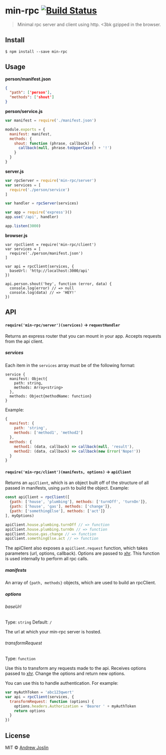 # min-rpc [![Build Status](https://travis-ci.org/ajoslin/min-rpc.svg?branch=master)](https://travis-ci.org/ajoslin/min-rpc)

> Minimal rpc server and client using http. <3bk gzipped in the browser.

## Install

```
$ npm install --save min-rpc
```


## Usage

**person/manifest.json**
```json
{
  "path": ['person'],
  "methods": ['shout']
}
```

**person/service.js**
```js
var manifest = require('./manifest.json')

module.exports = {
  manifest: manifest,
  methods: {
    shout: function (phrase, callback) {
      callback(null, phrase.toUpperCase() + '!')
    }
  }
}
```

**server.js**
```js
var rpcServer = require('min-rpc/server')
var services = [
  require('./person/service')
]

var handler = rpcServer(services)

var app = require('express')()
app.use('/api', handler)

app.listen(3000)
```

**browser.js**
```jsos
var rpcClient = require('min-rpc/client')
var services = [
  require('./person/manifest.json')
]

var api = rpcClient(services, {
  baseUrl: 'http://localhost:3000/api'
})

api.person.shout('hey', function (error, data) {
  console.log(error) // => null
  console.log(data) // => 'HEY!'
})
```

## API

#### `require('min-rpc/server')(services)` -> `requestHandler`

Returns an express router that you can mount in your app. Accepts requests from the api client.

##### services

Each item in the `services` array must be of the following format:

```
service {
  manifest: Object{
    path: string,
    methods: Array<string>
  },
  methods: Object{methodName: function}
}
```

Example:

```js
{
  manifest: {
    path: 'string',
    methods: ['method1', 'method2']
  },
  methods: {
    method1: (data, callback) => callback(null, 'result'),
    method2: (data, callback) => callback(new Error('Nope!'))
  }
}
```

#### `require('min-rpc/client')(manifests, options)` -> `apiClient`

Returns an `apiClient`, which is an object built off of the structure of all passed in manifests, using `path` to build the object. Example:

```js
const apiClient = rpcClient([
  {path: ['house', 'plumbing'], methods: ['turnOff', 'turnOn']},
  {path: ['house', 'gas'], methods: ['change']},
  {path: ['somethingElse'], methods: ['act']}
], myOptions)

apiClient.house.plumbing.turnOff // => function
apiClient.house.plumbing.turnOn // => function
apiClient.house.gas.change // => function
apiClient.somethingElse.act // => function
```

The apiClient also exposes a `apiClient.request` function, which takes parameters (url, options, callback). Options are passed to [xhr](https://github.com/raynos/xhr). This function is used internally to perform all rpc calls.

##### manifests

An array of `{path, methods}` objects, which are used to build an rpcClient.

##### options

###### baseUrl

Type: `string`
Default: `/`

The url at which your min-rpc server is hosted.

###### transformRequest

Type: `function`

Use this to transform any requests made to the api. Receives options passed to [xhr](https://github.com/raynos/xhr). Change the options and return new options.

You can use this to handle authentication. For example:

```js
var myAuthToken = 'abc123qwert'
var api = rpcClient(services, {
  transformRequest: function (options) {
    options.headers.Authorization = 'Bearer ' + myAuthToken
    return options
  }
})
```



## License

MIT © [Andrew Joslin](http://ajoslin.com)
